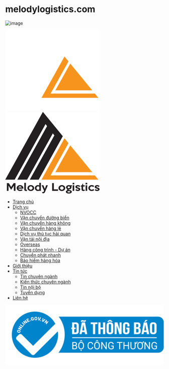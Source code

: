 # melodylogistics.com
![image](https://github.com/dongquoctien/melodylogistics.com/assets/89438689/0568d910-38eb-435a-a454-5f48df6d962c)

 [![](/templates/pc/01/assets/img/logo.png) ![](/templates/pc/01/assets/img/logo-2.png)](/trang-chu.html "Trang chủ")

*   [Trang chủ](/index.html "Trang chủ")
*   [Dịch vụ](javascript:void(0); "Dịch vụ")
    *   [NVOCC](/nvocc-1.html "NVOCC")
    *   [Vận chuyển đường biển](/van-chuyen-duong-bien-2.html "Vận chuyển đường biển")
    *   [Vận chuyển hàng không](/van-chuyen-hang-khong-3.html "Vận chuyển hàng không")
    *   [Vận chuyển hàng lẻ](/van-chuyen-hang-le-4.html "Vận chuyển hàng lẻ")
    *   [Dịch vụ thủ tục hải quan](/dich-vu-thu-tuc-hai-quan-5.html "Dịch vụ thủ tục hải quan")
    *   [Vận tải nội địa](/van-tai-noi-dia-6.html "Vận tải nội địa")
    *   [Overseas](/overseas-7.html "Overseas")
    *   [Hàng công trình - Dự án](/hang-cong-trinh-du-an-8.html "Hàng công trình - Dự án")
    *   [Chuyển phát nhanh](/chuyen-phat-nhanh-106.html "Chuyển phát nhanh")
    *   [Bảo hiểm hàng hóa](/bao-hiem-248.html "Bảo hiểm hàng hóa")
*   [Giới thiệu](/gioi-thieu-1.html "Giới thiệu")
*   [Tin tức](javascript:void(0); "Tin tức")
    *   [Tin chuyên ngành](/tin-chuyen-nganh-1.html "Tin chuyên ngành")
    *   [Kiến thức chuyên ngành](/kien-thuc-chuyen-nganh-11.html "Kiến thức chuyên ngành")
    *   [Tin nội bộ](/tin-noi-bo-9.html "Tin nội bộ")
    *   [Tuyển dụng](/tuyen-dung-10.html "Tuyển dụng")
*   [Liên hệ](/lien-he-5.html "Liên hệ")

[![](/templates/pc/01/assets/img/20150827110756-dathongbao.png)](http://online.gov.vn/HomePage/CustomWebsiteDisplay.aspx?DocId=58281)
